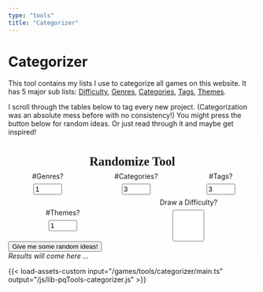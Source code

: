 ```yaml
---
type: "tools"
title: "Categorizer"
---
```


<style type="text/css">
main
{
    max-width: 900px;
}

table
{
    background-color: rgba(255,255,255,0.66);
}

tr:nth-child(2n)
{
    background-color: rgba(255,255,255,0.85);
}

td 
{
    padding: 0.75em;
}

td:first-child
{
    font-weight: bold;
    font-family: "Dosis";
}

.settings-block {
    display: flex;
    flex-wrap: wrap;
    justify-content: space-around;
    align-content: center;
    align-items: center;
    gap: 0.5em;
}

.setting {
    display: flex;
    flex-wrap: wrap;
    justify-content: space-around;
    align-content: center;
    align-items: center;
    gap: 0.5em;
    margin: 0;
    padding: 0;
}

input
{
    font-size: 1em;
    margin: 0;
}

label
{
    width: 100%;
    text-align: center;
}

input[type="checkbox"]
{
    width: 64px;
    height: 64px;
    border-radius: 0.5em;
}

.white-background
{
    background-color: rgba(255,255,255,0.66);
    border-radius: 0.33em;
}

h2
{
    text-align: center;
    font-weight: bold;
    font-family: "Dosis";
    font-size: 1.8em;
    margin-top: 1.5em;
    margin-bottom: 0.25em;
}

.result-draw-random
{
    display: flex;
    flex-wrap: wrap;
}

.result-draw-random div
{
    margin: 0.75em;
    padding: 0;
}

.list-display, .list-display-container
{
    padding: 0;
    margin: 0;
}

.entry-type
{
    opacity: 0.5;
    font-size: 0.75em;
    display: block;
}
</style>

<h1>Categorizer</h1>

<!--- The basic introduction and explanation --->
<div class="white-background">
    <p>
        This tool contains my lists I use to categorize all games on this website. It has 5 major sub lists: <a href="#difficulty">Difficulty</a>, <a href="#genres">Genres</a>, <a href="#categories">Categories</a>, <a href="#tags">Tags</a>, <a href="#themes">Themes</a>.
    </p>
    <p>
        I scroll through the tables below to tag every new project. (Categorization was an absolute mess before with no consistency!) You might press the button below for random ideas. Or just read through it and maybe get inspired!
    </p>
</div>

<!--- The random ideas drawer --->
<!--- The code automatically attaches the right listeners and response to this --->
<h2>Randomize Tool</h2>
<div class="draw-random white-background">
    <div class="settings-block">
        <div class="setting"><label for="input-genres">#Genres?</label> <input type="number" min="0" max="10" value="1" class="input-genres" id="input-genres"></div>
        <div class="setting"><label for="input-categories">#Categories?</label> <input type="number" min="0" max="10" value="3" class="input-categories" id="input-categories"></div>
        <div class="setting"><label for="input-tags">#Tags?</label> <input type="number" min="0" max="30" value="3" class="input-tags" id="input-tags"></div>
        <div class="setting"><label for="input-themes">#Themes?</label> <input type="number" min="0" max="30" value="1" class="input-themes" id="input-themes"></div>
        <div class="setting"><label for="input-difficulty">Draw a Difficulty?</label> <input type="checkbox" class="input-difficulty" id="input-difficulty"></div>
    </div>
    <button class="button-draw-random">Give me some random ideas!</button>
    <div class="result-draw-random"><em>Results will come here ...</em></div>
</div>

<!--- The actual entire list --->
<!--- This is detected, then filled automatically by the code --->
<div class="list-display"></div>

<!-- Actually load that code -->
{{< load-assets-custom input="/games/tools/categorizer/main.ts" output="/js/lib-pqTools-categorizer.js" >}}
